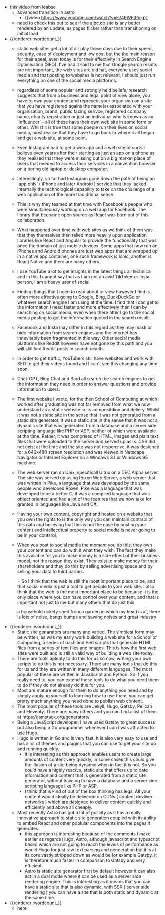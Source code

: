 - this video from leabse
	- advanced transition in astro
		- {{video https://www.youtube.com/watch?v=E749WFtPojg}}
	- need to check this out to see if the ajbc.co site is any better rendered by an update, as pages flicker rather than transitioning on initial load
- {{renderer :wordcount_}}
	- static web sites get a lot of air play these days due to their speed, security, ease of deployment and low cost but the the main reason for their apeal, even today is for their effectivity in Search Engine Optimisation (SEO). I've had it said to me that Google search results are not important, the web sites are old hat, everyone uses social media and that posting to websites is not relevant, I should just run everything on one of the social media platforms.
	- regardless of some popular and strongly held beliefs, research suggests that from a business and legal point of view alone, you have to own your content and represent your organision on a site that you have registered agains the name(s) associated with your organisation, brand, public facing serivce, registered company name, charity registration or just an individual who is known as an 'influencer' - all of these have their own web site in some form or other. Whilst it is true that some poeple run their lives on social media, most realise that they have to go back to where it all began and get a web site, at some point.
	- Even Instagram had to get a web app and a web site of sorts I believe even years after their starting as just an app on a phone as they realised that they were missing out on a big market place of users that needed to access their services in a convention browser on a boring old laptop or desktop computer.
	- Interestingly, so far had Instagram gone down the path of being an 'app only' ( iPhone and later Android ) service that they lacked internally the technological capability to take on the challenge of a web application of the more tradidtional sense.
	- This is why they teamed at that time with Facebook's people who were simultaneously working on a web app for Facebook. The library that becoame open source as React was born out of this collaboration.
	- What happened over time with web sites as we think of them was that they themselves then relied more heavily upon application libraries like React and Angular to provide the functionality that was once the domain of just mobile devices. Some apps that now run on iPhones and Android phones are just web apps that are wrapped up in a native app container, one such framework is Ionic, another is React Native and there are many others.
	- I use YouTube a lot to get insights in the latest things all technical and in this I cannot say that as I am not an avid TikToker or Insta person, I am a heavy user of social.
	- Finding things that I need to read about or view however I find is often more effective going to Google, Bing, DuckDuckGo or whatever search engine I am using at the time. I find that I can get to the information I need faster and more effectively than I can by searching on social media, even when there after I go to the social media posting to get the information quoted in the search result.
	- Facebook and Insta may differ in this regard as they may mask or hide information from search engines and the internet has innevitably been fragmented in this way. Other social media platforms like Reddit however have not gone by this path and you will still find Reddit posts in search results.
	- In order to get traffic, YouTubers still have websites and work with SEO to get their videos found and I can't see this changing any time soon.
	- Chat-GPT, Bing Chat and Bard all search the search engines to get the information they need in order to answer questions and provide information to users.
	- The first website I wrote, for the then School of Computing at which I worked after graduating was not far removed from what we now understand as a static website in its compositdion and deliery. Whilst it was not a static site in the sense that it was not generated from a static site generator, it was a static site in the sense that it was not a dynamic site that was generated from a database and a server side scripting language like PHP or ASP, neither of which were available at the time. Rather, it was comprised of HTML, images and plain text files that were uploaded to the server and served up as is. CSS did not exist at the time and the site was not responsive, it was designed for a 640x480 screen resolution and was viewed in Netscape Navigator or Internet Explorer on a Windows 3.1 or Windows 95 machine.
	- The web server ran on Unix, specificall Ultrix on a DEC Alpha server. The site was served up using Roxen Web Server, a web server that was written in Pike, a language that was developed by the same people who developed Roxen. Pike was a language that was developed to be a better C, it was a compiled language that was object oriented and had a lot of the features that we now take for granted in languages like Java and C#.
	- Having your own content, copyright and hosted on a website that you own the rights to is the only way you can maintain contrsol of this data and believing that this is not the case by posting your content and intellecdtual property to social media is never going to be in your contsrol.
	- When you post to social media the moment you do this, they own your content and can do with it what they wish. The fact they make this available for you to make money is a side effect of their business model, not the reason they exist. They exist to make money for their shareholders and they do this by selling advertising space and by selling your data to third parties.
	  
	  = So I think that the web is still the most important place to be, and that social media is just a tool to get people to your web site. I also think that the web is the most important place to be because it is the only place where you can have control over your content, and that is important not just to me but many others that do just this. 
	  
	  a household rickety shed from a garden in which my head is at, there is lots of noise, bangs bumps and sawing noises and great industry
- {{renderer :wordcount_}}
	- Static site genarators are many and varied. The simplest form may be written, as was my early work building a web site for a School of Computing, a series of bash and Perl scripts that generate HTML files from a series of text files and images. This is how the first web sites were built and is still a valid way of building a web site today.
	- There are tools aplenty to do this for us so now, writing your own scripts to do this is not necessary. There are many tools that do this for us and they are written in many different languages. The most popular of these are written in JavaScript and Python. So if you really need to, you can extend these tools to do what you need them to do if they do not already do this for you.
	- Most are mature enough for them to do anything you need and by simply applying yourself to learning how to use them, you can get pretty much anything you need done to publish web content.
	- The most popular of these tools are Jekyll, Hugo, Gatsby, Pelican and Eleventy. There are many others and you can find a list of them at https://jamstack.org/generators/
	- Being a JavaScript developer, I have used Gatsby to great success but also being a Go programmer whenever I can I was attracted to use Hugo.
	- Hugo is written in Go and is very fast. It is also very easy to use and has a lot of themes and plugins that you can use to get your site up and running quickly.
		- it is interesting as this approach enables users to create large amounts of content very quickly, in some cases this could give the illusion of a site being dynamic when in fact it is not. So you could have a highly reacive, static site that offers up to date information and content that is generated from a static site generator, without haveing to have a database and a server side scripting language like PHP or ASP.
		- I think that is kind of out of the box thinking has legs. All your content would ideally be delivered on CDNs ( content devliver networks ) which are designed to deliver content quickly and efficiently and above all cheaply.
	- Most recently Astro has got a lot of pulicity as it has a really innovative approach to static site generation coupled with its ability to embed React and other poplular components into the pages it generates.
		- this approach is interesting because of the comments I make earlier as regards Hugo. Astro, although javascript and typescript based which are not going to reach the levels of performance as would Hugo for just raw text parsing and geneeration but it is at its core vastly stripped down as would be for example Gatsby. It is therefore much faster in comparison to Gatsby and very efficient.
		- Astro is static site generator first by default however it can also act in a dual mode where it can be used as a server side rendering engine. This is interesting as it means that you can have a static site that is also dynamic, with SSR ( server side rendering ) you can have a site that is both static and dynamic at the same time.
- {{renderer :wordcount_}}
	- here